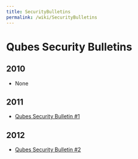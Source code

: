 ```yaml
---
title: SecurityBulletins
permalink: /wiki/SecurityBulletins
---
```


Qubes Security Bulletins
========================

2010
----

-   None

2011
----

-   [​Qubes Security Bulletin \#1](https://groups.google.com/d/msg/qubes-devel/kRQSQircYKk/KW1lihKLFjYJ)

2012
----

-   [​Qubes Security Bulletin \#2](https://groups.google.com/d/msg/qubes-devel/JIpZoQUP6dQ/g6TvtpUHzBQJ)

